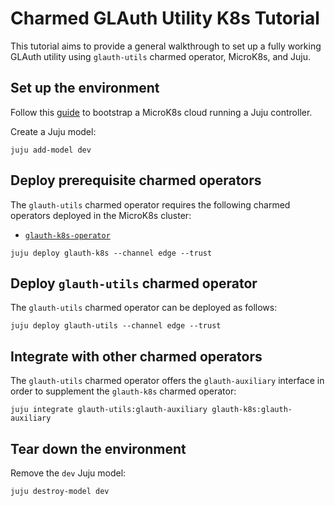 # Charmed GLAuth Utility K8s Tutorial

This tutorial aims to provide a general walkthrough to set up a fully working
GLAuth utility using `glauth-utils` charmed operator, MicroK8s, and Juju.

## Set up the environment

Follow
this [guide](https://juju.is/docs/juju/set-up--tear-down-your-test-environment)
to bootstrap a MicroK8s cloud running a Juju controller.

Create a Juju model:

```shell
juju add-model dev
```

## Deploy prerequisite charmed operators

The `glauth-utils` charmed operator requires the following charmed operators
deployed in the MicroK8s cluster:

- [`glauth-k8s-operator`](https://charmhub.io/glauth-k8s)

```shell
juju deploy glauth-k8s --channel edge --trust
```

## Deploy `glauth-utils` charmed operator

The `glauth-utils` charmed operator can be deployed as follows:

```shell
juju deploy glauth-utils --channel edge --trust
```

## Integrate with other charmed operators

The `glauth-utils` charmed operator offers the `glauth-auxiliary` interface in
order to supplement the `glauth-k8s` charmed operator:

```shell
juju integrate glauth-utils:glauth-auxiliary glauth-k8s:glauth-auxiliary
```

## Tear down the environment

Remove the `dev` Juju model:

```shell
juju destroy-model dev
```
